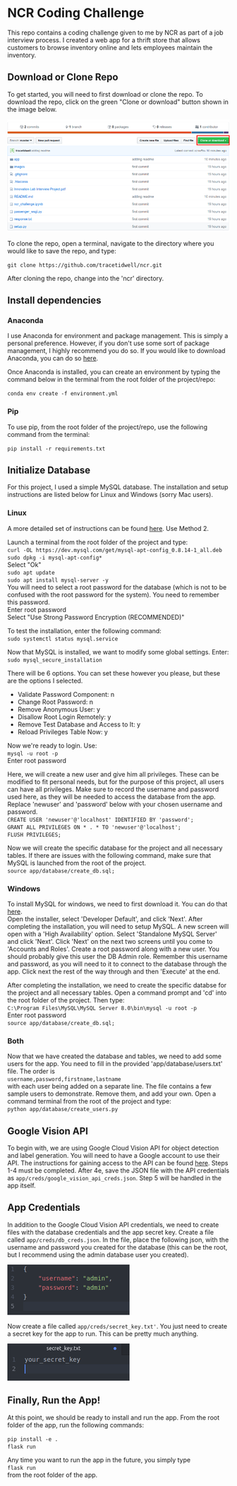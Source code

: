 # NCR Coding Challenge

This repo contains a coding challenge given to me by NCR as part of a job interview process. I created a web app for a thrift store that allows customers to browse inventory online and lets employees maintain the inventory.

## Download or Clone Repo

To get started, you will need to first download or clone the repo. To download the repo, click on the green "Clone or download" button shown in the image below.

![alt text](readme_images/download.png)

To clone the repo, open a terminal, navigate to the directory where you would like to save the repo, and type:

`git clone https://github.com/tracetidwell/ncr.git`

After cloning the repo, change into the 'ncr' directory.

## Install dependencies

### Anaconda

I use Anaconda for environment and package management. This is simply a personal preference. However, if you don't use some sort of package management, I highly recommend you do so. If you would like to download Anaconda, you can do so [here](https://www.anaconda.com/distribution/).

Once Anaconda is installed, you can create an environment by typing the command below in the terminal from the root folder of the project/repo:

`conda env create -f environment.yml`

### Pip

To use pip, from the root folder of the project/repo, use the following command from the terminal:

`pip install -r requirements.txt`

## Initialize Database

For this project, I used a simple MySQL database. The installation and setup instructions are listed below for Linux and Windows (sorry Mac users).

### Linux

A more detailed set of instructions can be found [here](https://itsfoss.com/install-mysql-ubuntu/). Use Method 2.

Launch a terminal from the root folder of the project and type:  
`curl -OL https://dev.mysql.com/get/mysql-apt-config_0.8.14-1_all.deb`  
`sudo dpkg -i mysql-apt-config*`  
Select "Ok"  
`sudo apt update`  
`sudo apt install mysql-server -y`  
You will need to select a root password for the database (which is not to be confused with the root password for the system). You need to remember this password.  
Enter root password  
Select "Use Strong Password Encryption (RECOMMENDED)"

To test the installation, enter the following command:  
`sudo systemctl status mysql.service`  

Now that MySQL is installed, we want to modify some global settings. Enter:  
`sudo mysql_secure_installation`  

There will be 6 options. You can set these however you please, but these are the options I selected.
* Validate Password Component: n
* Change Root Password: n
* Remove Anonymous User: y
* Disallow Root Login Remotely: y
* Remove Test Database and Access to It: y
* Reload Privileges Table Now: y

Now we're ready to login. Use:  
`mysql -u root -p`  
Enter root password  

Here, we will create a new user and give him all privileges. These can be modified to fit personal needs, but for the purpose of this project, all users can have all privileges. Make sure to record the username and password used here, as they will be needed to access the database from the app. Replace 'newuser' and 'password' below with your chosen username and password.  
`CREATE USER 'newuser'@'localhost' IDENTIFIED BY 'password';`  
`GRANT ALL PRIVILEGES ON * . * TO 'newuser'@'localhost';`  
`FLUSH PRIVILEGES;`

Now we will create the specific database for the project and all necessary tables.  If there are issues with the following command, make sure that MySQL is launched from the root of the project.   
`source app/database/create_db.sql;`

### Windows

To install MySQL for windows, we need to first download it. You can do that [here](https://dev.mysql.com/downloads/installer/).  
Open the installer, select 'Developer Default', and click 'Next'. After completing the installation, you will need to setup MySQL. A new screen will open with a 'High Availability' option. Select 'Standalone MySQL Server' and click 'Next'. Click 'Next' on the next two screens until you come to 'Accounts and Roles'. Create a root password along with a new user. You should probably give this user the DB Admin role. Remember this username and password, as you will need to it to connect to the database through the app. Click next the rest of the way through and then 'Execute' at the end.    

After completing the installation, we need to create the specific databse for the project and all necessary tables. Open a command prompt and 'cd' into the root folder of the project. Then type:   
`C:\Program Files\MySQL\MySQL Server 8.0\bin\mysql -u root -p`  
Enter root password  
`source app/database/create_db.sql;`

### Both

Now that we have created the database and tables, we need to add some users for the app. You need to fill in the provided 'app/database/users.txt' file. The order is  
`username,password,firstname,lastname`  
with each user being added on a separate line. The file contains a few sample users to demonstrate. Remove them, and add your own. Open a command terminal from the root of the project and type:  
`python app/database/create_users.py`

## Google Vision API

To begin with, we are using Google Cloud Vision API for object detection and label generation. You will need to have a Google account to use their API. The instructions for gaining access to the API can be found [here](https://cloud.google.com/vision/docs/quickstart-client-libraries). Steps 1-4 must be completed. After 4e, save the JSON file with the API credentials as `app/creds/google_vision_api_creds.json`. Step 5 will be handled in the app itself.

## App Credentials

In addition to the Google Cloud Vision API credentials, we need to create files with the database credentials and the app secret key. Create a file called `app/creds/db_creds.json`. In the file, place the following json, with the username and password you created for the database (this can be the root, but I recommend using the admin database user you created).

![alt text](readme_images/db_json.png)

Now create a file called `app/creds/secret_key.txt'`. You just need to create a secret key for the app to run. This can be pretty much anything.

![alt text](readme_images/secret_key.png)

## Finally, Run the App!

At this point, we should be ready to install and run the app. From the root folder of the app, run the following commands:

`pip install -e .`  
`flask run`

Any time you want to run the app in the future, you simply type  
`flask run`  
from the root folder of the app.
